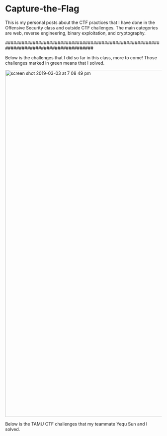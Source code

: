 # Capture-the-Flag
This is my personal posts about the CTF practices that I have done in the Offensive Security class and outside CTF challenges. The main categories are web, reverse engineering, binary exploitation, and cryptography.

########################################################################################

Below is the challenges that I did so far in this class, more to come! Those challenges marked in green means that I solved.

<img width="1114" alt="screen shot 2019-03-03 at 7 08 49 pm" src="https://user-images.githubusercontent.com/18017971/53704162-15dca700-3de8-11e9-994f-13827daa499a.png">

Below is the TAMU CTF challenges that my teammate Yequ Sun and I solved.




